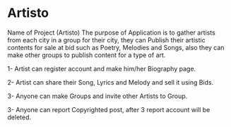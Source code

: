 # Artisto
Name of Project (Artisto)
   The purpose of Application is to gather artists from each city in a group for their city,
   they can Publish their artistic contents for sale at bid such as Poetry, Melodies and Songs,	
   also they can make other groups to publish content for a type of art.
   
   1- Artist can register account and make him/her Biography page.
   
   2- Artist can share their Song, Lyrics and Melody and sell it using Bids.
   
   3- Anyone can make Groups and invite other Artists to Group.
   
   3- Anyone can report Copyrighted post, after 3 report account will be deleted.
   
   
